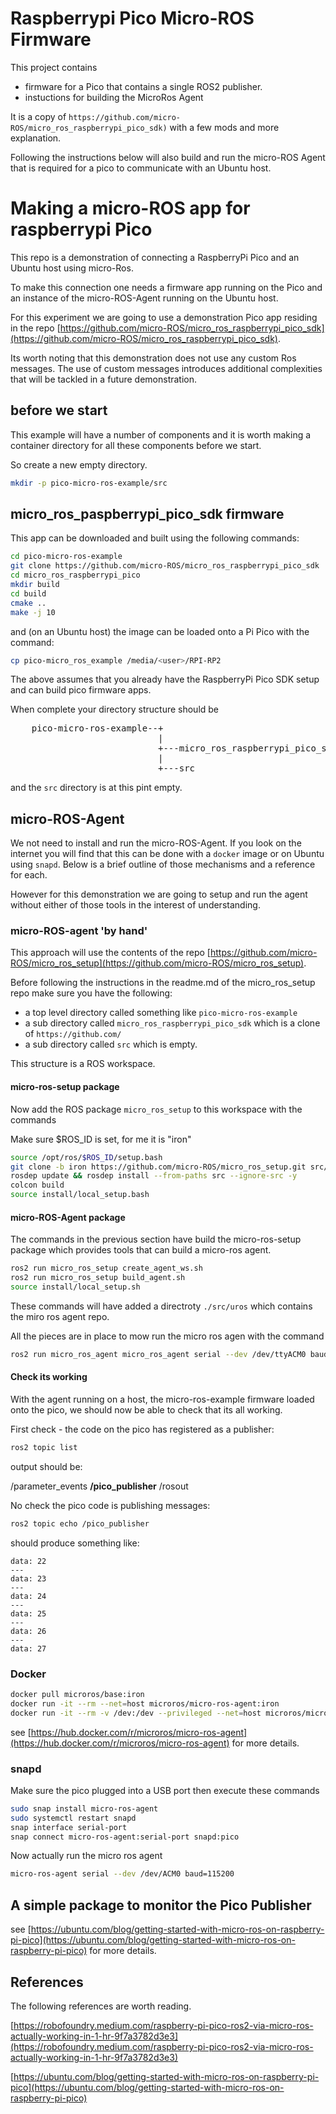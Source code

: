 # Raspberrypi Pico Micro-ROS Firmware

This project contains 

-   firmware for a Pico that contains a single ROS2 publisher.
-   instuctions for building the MicroRos Agent

It is a copy of `https://github.com/micro-ROS/micro_ros_raspberrypi_pico_sdk)` with a few mods
and more explanation.

Following the instructions below will also build and run the micro-ROS Agent that is required for
a pico to communicate with an Ubuntu host.



# Making a micro-ROS app for raspberrypi Pico

This repo is a demonstration of connecting a RaspberryPi Pico and an Ubuntu host using micro-Ros.

To make this connection one needs a firmware app running on the Pico and an instance of
the micro-ROS-Agent running on the Ubuntu host.

For this experiment we are going to use a demonstration Pico app residing in the repo 
[https://github.com/micro-ROS/micro_ros_raspberrypi_pico_sdk](https://github.com/micro-ROS/micro_ros_raspberrypi_pico_sdk).

Its worth noting that this demonstration does not use any custom Ros messages. The use of custom messages
introduces additional complexities that will be tackled in a future demonstration.

## before we start

This example will have a number of components and it is worth making a container directory for all these
components before we start.

So create a new empty directory.

```bash
mkdir -p pico-micro-ros-example/src

```

## micro_ros_paspberrypi_pico_sdk firmware

This app can be downloaded and built using the following commands:

```bash
cd pico-micro-ros-example
git clone https://github.com/micro-ROS/micro_ros_raspberrypi_pico_sdk
cd micro_ros_raspberrypi_pico
mkdir build
cd build
cmake ..
make -j 10

```

and (on an Ubuntu host) the image can be loaded onto a Pi Pico with the command:

```bash
cp pico-micro_ros_example /media/<user>/RPI-RP2
```

The above assumes that you already have the RaspberryPi Pico SDK setup and can build pico firmware apps.

When complete your directory structure should be
<pre>
    pico-micro-ros-example--+
                            |
                            +---micro_ros_raspberrypi_pico_sdk
                            |
                            +---src
</pre>

and the `src` directory is at this pint empty.

## micro-ROS-Agent

We not need to install and run the micro-ROS-Agent. If you look on the internet you will find that
this can be done with a `docker` image or on Ubuntu using `snapd`. Below is a brief outline of those
mechanisms and a reference for each.

However for this demonstration we are going to setup and run the agent without either of those tools
in the interest of understanding.

### micro-ROS-agent 'by hand'

This approach will use the contents of the repo [https://github.com/micro-ROS/micro_ros_setup](https://github.com/micro-ROS/micro_ros_setup).

Before following the instructions in the readme.md of the micro_ros_setup repo make sure you have the following:

-   a top level directory called something like `pico-micro-ros-example`
-   a sub directory called `micro_ros_raspberrypi_pico_sdk`  which is a clone of `https://github.com/`
-   a sub directory called `src` which is empty.

This structure is a ROS workspace. 

#### micro-ros-setup package

Now add the ROS package `micro_ros_setup` to this workspace with the commands

Make sure $ROS_ID is set, for me it is "iron"

```bash
source /opt/ros/$ROS_ID/setup.bash
git clone -b iron https://github.com/micro-ROS/micro_ros_setup.git src/micro_ros_setup
rosdep update && rosdep install --from-paths src --ignore-src -y
colcon build
source install/local_setup.bash

```

#### micro-ROS-Agent package

The commands in the previous section have build the micro-ros-setup package which provides tools that can build 
a micro-ros agent. 

 ```bash
ros2 run micro_ros_setup create_agent_ws.sh
ros2 run micro_ros_setup build_agent.sh
source install/local_setup.sh

 ```
These commands will have added a directroty `./src/uros` which contains the miro ros agent repo.

All the pieces are in place to mow run the micro ros agen with the command

 ```bash
 ros2 run micro_ros_agent micro_ros_agent serial --dev /dev/ttyACM0 baudrate=115200
 ```

#### Check its working

With the agent running on a host, the micro-ros-example firmware loaded onto the pico, we should now be able to check
that its all working.

First check - the code on the pico has registered as a publisher:

```bash
ros2 topic list
```

output should be:


/parameter_events
__/pico_publisher__
/rosout

No check the pico code is publishing messages:

```bash
ros2 topic echo /pico_publisher
```

should produce something like:

```
data: 22
---
data: 23
---
data: 24
---
data: 25
---
data: 26
---
data: 27

```

### Docker

```bash
docker pull microros/base:iron
docker run -it --rm --net=host microros/micro-ros-agent:iron
docker run -it --rm -v /dev:/dev --privileged --net=host microros/micro-ros-agent:iron serial --dev /dev/ttyACM0 -b 115200
```

see [https://hub.docker.com/r/microros/micro-ros-agent](https://hub.docker.com/r/microros/micro-ros-agent) for more details.

### snapd

Make sure the pico plugged into a USB port then execute these commands

```bash
sudo snap install micro-ros-agent
sudo systemctl restart snapd
snap interface serial-port
snap connect micro-ros-agent:serial-port snapd:pico

```

Now actually run the micro ros agent

```bash
micro-ros-agent serial --dev /dev/ACM0 baud=115200
```

## A simple package to monitor the Pico Publisher



see [https://ubuntu.com/blog/getting-started-with-micro-ros-on-raspberry-pi-pico](https://ubuntu.com/blog/getting-started-with-micro-ros-on-raspberry-pi-pico) for more details.

## References

The following references are worth reading.

[https://robofoundry.medium.com/raspberry-pi-pico-ros2-via-micro-ros-actually-working-in-1-hr-9f7a3782d3e3](https://robofoundry.medium.com/raspberry-pi-pico-ros2-via-micro-ros-actually-working-in-1-hr-9f7a3782d3e3)

[https://ubuntu.com/blog/getting-started-with-micro-ros-on-raspberry-pi-pico](https://ubuntu.com/blog/getting-started-with-micro-ros-on-raspberry-pi-pico)